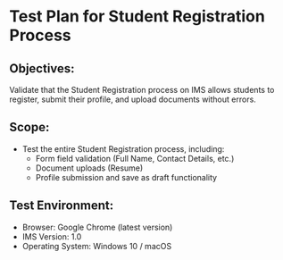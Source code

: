 # Test Plan for Student Registration Process

## Objectives:
Validate that the Student Registration process on IMS allows students to register, submit their profile, and upload documents without errors.

## Scope:
- Test the entire Student Registration process, including:
  - Form field validation (Full Name, Contact Details, etc.)
  - Document uploads (Resume)
  - Profile submission and save as draft functionality

## Test Environment:
- Browser: Google Chrome (latest version)
- IMS Version: 1.0
- Operating System: Windows 10 / macOS